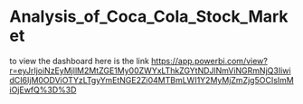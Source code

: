 # Analysis_of_Coca_Cola_Stock_Market

to view the dashboard here is the link
https://app.powerbi.com/view?r=eyJrIjoiNzEyMjllM2MtZGE1My00ZWYxLThkZGYtNDJlNmViNGRmNjQ3IiwidCI6IjM0ODViOTYzLTgyYmEtNGE2Zi04MTBmLWI1Y2MyMjZmZjg5OCIsImMiOjEwfQ%3D%3D

